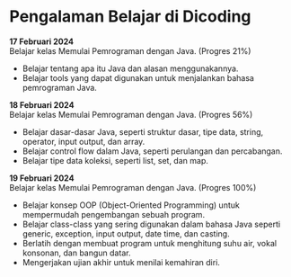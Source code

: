 # Pengalaman Belajar di Dicoding

**17 Februari 2024**<br>
Belajar kelas Memulai Pemrograman dengan Java. (Progres 21%)
- Belajar tentang apa itu Java dan alasan menggunakannya.
- Belajar tools yang dapat digunakan untuk menjalankan bahasa pemrograman Java.

**18 Februari 2024**<br> 
Belajar kelas Memulai Pemrograman dengan Java. (Progres 56%)
- Belajar dasar-dasar Java, seperti struktur dasar, tipe data, string, operator, input output, dan array.
- Belajar control flow dalam Java, seperti perulangan dan percabangan.
- Belajar tipe data koleksi, seperti list, set, dan map.

**19 Februari 2024**<br>
Belajar kelas Memulai Pemrograman dengan Java. (Progres 100%)
- Belajar konsep OOP (Object-Oriented Programming) untuk mempermudah pengembangan sebuah program.
- Belajar class-class yang sering digunakan dalam bahasa Java seperti generic, exception, input output, date time, dan casting.
- Berlatih dengan membuat program untuk menghitung suhu air, vokal konsonan, dan bangun datar.
- Mengerjakan ujian akhir untuk menilai kemahiran diri.
